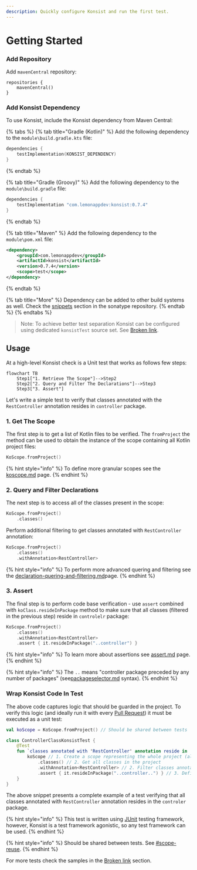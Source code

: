 ```yaml
---
description: Quickly configure Konsist and run the first test.
---
```


# Getting Started

### Add Repository

Add `mavenCentral` repository:

```
repositories {
    mavenCentral()
}
```

### Add Konsist Dependency

To use Konsist, include the Konsist dependency from Maven Central:

{% tabs %}
{% tab title="Gradle (Kotlin)" %}
Add the following dependency to the `module\build.gradle.kts` file:

```kotlin
dependencies {
    testImplementation(KONSIST_DEPENDENCY)
}
```
{% endtab %}

{% tab title="Gradle (Groovy)" %}
Add the following dependency to the `module\build.gradle` file:

```groovy
dependencies {
    testImplementation "com.lemonappdev:konsist:0.7.4"
}
```
{% endtab %}

{% tab title="Maven" %}
Add the following dependency to the `module\pom.xml` file:

```xml
<dependency>
    <groupId>com.lemonappdev</groupId>
    <artifactId>konsist</artifactId>
    <version>0.7.4</version>
    <scope>test</scope>
</dependency>
```
{% endtab %}

{% tab title="More" %}
Dependency can be added to other build systems as well. Check the [snippets](https://central.sonatype.com/artifact/com.lemonappdev/konsist) section in the sonatype repository.&#x20;
{% endtab %}
{% endtabs %}

> Note: To achieve better test separation Konsist can be configured using dedicated `konsistTest` source set. See [Broken link](broken-reference "mention").

## Usage

At a high-level Konsist check is a Unit test that works as follows few steps:

```mermaid
flowchart TB
    Step1["1. Retrieve The Scope"]-->Step2
    Step2["2. Query and Filter The Declarations"]-->Step3
    Step3["3. Assert"]
```

Let's write a simple test to verify that classes annotated with the `RestController` annotation resides in `controller` package.

### 1. Get The Scope

The first step is to get a list of Kotlin files to be verified. The `fromProject` the method can be used to obtain the instance of the scope containing all Kotlin project files:

```kotlin
KoScope.fromProject()
```

{% hint style="info" %}
To define more granular scopes see the [koscope.md](../features/koscope.md "mention") page.
{% endhint %}

### 2. Query and Filter Declarations

The next step is to access all of the classes present in the scope:

```kotlin
KoScope.fromProject()
    .classes()

```

Perform additional filtering to get classes annotated with `RestController` annotation:

```kotlin
KoScope.fromProject()
    .classes()
    .withAnnotation<RestController>
```

{% hint style="info" %}
To perform more advanced quering and filtering see the [declaration-quering-and-filtering.md](../features/declaration-quering-and-filtering.md "mention")page.
{% endhint %}

### 3. Assert

The final step is to perform code base verification - use `assert` combined with  `koClass.resideInPackage` method to make sure that all classes (filtered in the previous step) reside in `controlelr` package:

```kotlin
KoScope.fromProject()
    .classes()
    .withAnnotation<RestController>
    .assert { it.resideInPackage("..controller") }
```

{% hint style="info" %}
To learn more about assertions see [assert.md](../features/assert.md "mention") page.
{% endhint %}

{% hint style="info" %}
The `..` means "controller package preceded by any number of packages" (see[packageselector.md](../features/packageselector.md "mention") syntax).
{% endhint %}

### Wrap Konsist Code In Test

The above code captures logic that should be guarded in the project. To verify this logic (and ideally run it with every [Pull Request](https://docs.github.com/en/pull-requests/collaborating-with-pull-requests/proposing-changes-to-your-work-with-pull-requests/about-pull-requests)) it must be executed as a unit test:

```kotlin
val koScope = KoScope.fromProject() // Should be shared between tests

class ControllerClassKonsistTest {
    @Test
    fun `classes annotated with 'RestController' annotation reside in 'controller' package`() {
        koScope // 1. Create a scope representing the whole project (all Kotlin files in project)
            .classes() // 2. Get all classes in the project
            .withAnnotation<RestController> // 2. Filter classes annotated with 'RestController'
            .assert { it.resideInPackage("..controller..") } // 3. Define the assertion
    }
}
```

The above snippet presents a complete example of a test verifying that all classes annotated with `RestController` annotation resides in the `controler` package.

{% hint style="info" %}
This test is written using [JUnit](https://junit.org/) testing framework, however, Konsist is a test framework agonistic, so any test framework can be used.
{% endhint %}

{% hint style="info" %}
Should be shared between tests. See [#scope-reuse](../features/koscope.md#scope-reuse "mention").
{% endhint %}

For more tests check the samples in the [Broken link](broken-reference "mention") section.

